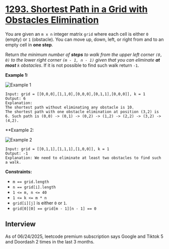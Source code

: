 # [1293. Shortest Path in a Grid with Obstacles Elimination](https://leetcode.com/problems/shortest-path-in-a-grid-with-obstacles-elimination/)

You are given an `m x n` integer matrix `grid` where each cell is either `0` (empty) or `1` (obstacle). You can move up, down, left, or right from and to an empty cell in **one step**.

Return _the minimum number of **steps** to walk from the upper left corner `(0, 0)` to the lower right corner `(m - 1, n - 1)` given that you can eliminate **at most** `k` obstacles_. If it is not possible to find such walk return `-1`.

**Example 1:**

![Example 1](https://assets.leetcode.com/uploads/2021/09/30/short1-grid.jpg)
```
Input: grid = [[0,0,0],[1,1,0],[0,0,0],[0,1,1],[0,0,0]], k = 1
Output: 6
Explanation:
The shortest path without eliminating any obstacle is 10.
The shortest path with one obstacle elimination at position (3,2) is 6. Such path is (0,0) -> (0,1) -> (0,2) -> (1,2) -> (2,2) -> (3,2) -> (4,2).
```

**Example 2:

![Example 2](https://assets.leetcode.com/uploads/2021/09/30/short1-grid.jpg)
```
Input: grid = [[0,1,1],[1,1,1],[1,0,0]], k = 1
Output: -1
Explanation: We need to eliminate at least two obstacles to find such a walk.
```

**Constraints:**
* `m == grid.length`
* `n == grid[i].length`
* `1 <= m, n <= 40`
* `1 <= k <= m * n`
* `grid[i][j]` is either `0` or `1`.
* `grid[0][0] == grid[m - 1][n - 1] == 0`

## Interview
As of 06/24/2025, leetcode premium subscription says Google and Tiktok 5 and Doordash 2 times in the last 3 months.
